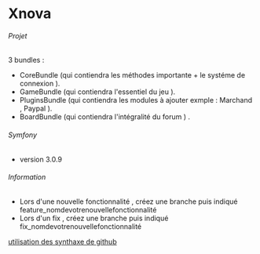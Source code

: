 Xnova
=====
###### Projet
3 bundles :
- CoreBundle (qui contiendra les méthodes importante + le systéme de connexion ).
- GameBundle (qui contiendra l'essentiel du jeu ).
- PluginsBundle (qui contiendra les modules à ajouter exmple : Marchand , Paypal ).
- BoardBundle (qui contiendra l'intégralité du forum ) .
###### Symfony
- version 3.0.9

###### Information

- Lors d'une nouvelle fonctionnalité , créez une branche puis indiqué feature_nomdevotrenouvellefonctionnalité
- Lors d'un fix , créez une branche puis indiqué fix_nomdevotrenouvellefonctionnalité

[utilisation des synthaxe de github ](https://github.com/adam-p/markdown-here/wiki/Markdown-Cheatsheet)

